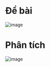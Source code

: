 # Đề bài
![image](https://github.com/VanHoang110802/Competitive_Programming/assets/108053955/811ea675-2363-4a12-9513-bb1768c92454)

# Phân tích
![image](https://github.com/VanHoang110802/Competitive_Programming/assets/108053955/163229e2-00a9-430b-8bf6-0cddfe120890)
